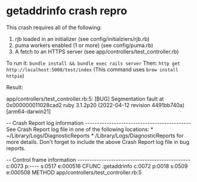 # getaddrinfo crash repro

This crash requires all of the following:
1. rjb loaded in an initializer (see config/initialziers/rjb.rb)
2. puma workers enabled (1 or more) (see config/puma.rb)
3. A fetch to an HTTPS server (see app/controllers/test_controller.rb)

To run it:
`bundle install && bundle exec rails server`
Then:
`http get http://localhost:5000/test/index`
(This command uses `brew install httpie`)


Result:

app/controllers/test_controller.rb:5: [BUG] Segmentation fault at 0x000000011028cad2
ruby 3.1.2p20 (2022-04-12 revision 4491bb740a) [arm64-darwin21]

-- Crash Report log information --------------------------------------------
   See Crash Report log file in one of the following locations:
     * ~/Library/Logs/DiagnosticReports
     * /Library/Logs/DiagnosticReports
   for more details.
Don't forget to include the above Crash Report log file in bug reports.

-- Control frame information -----------------------------------------------
c:0073 p:---- s:0517 e:000516 CFUNC  :getaddrinfo
c:0072 p:0018 s:0509 e:000508 METHOD app/controllers/test_controller.rb:5
